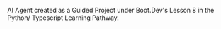 AI Agent created as a Guided Project under Boot.Dev's Lesson 8 in the Python/ Typescript Learning Pathway. 
